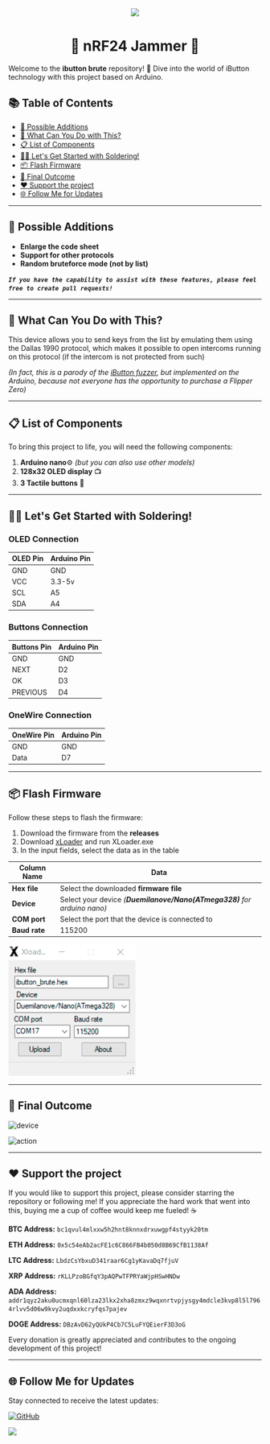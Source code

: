 <div align="center">
  <img src="https://avatars.githubusercontent.com/u/176677387" width="150" height="auto" />
  <h1> 🌟 nRF24 Jammer 🌟 </h1>
</div>

Welcome to the **ibutton brute** repository! 🎉 Dive into the world of iButton technology with this project based on Arduino.

## 📚 Table of Contents
- [🎯 Possible Additions](#-possible-additions)
- [🚀 What Can You Do with This?](#-what-can-you-do-with-this)
- [📋 List of Components](#-list-of-components)
- [🧑‍🔧 Let's Get Started with Soldering!](#-lets-get-started-with-soldering)
- [📦 Flash Firmware](#-flash-firmware)
- [🎉 Final Outcome](#-final-outcome)
- [❤️ Support the project](#-support-the-project)
- [🌐 Follow Me for Updates](#-follow-me-for-updates)

-----

## 🎯 Possible Additions
- **Enlarge the code sheet**
- **Support for other protocols**
- **Random bruteforce mode (not by list)**

***`If you have the capability to assist with these features, please feel free to create pull requests!`***

-----

## 🚀 What Can You Do with This?
This device allows you to send keys from the list by emulating them using the Dallas 1990 protocol, which makes it possible to open intercoms running on this protocol (if the intercom is not protected from such)

*(In fact, this is a parody of the [iButton fuzzer](https://github.com/xMasterX/ibutton-fuzzer), but implemented on the Arduino, because not everyone has the opportunity to purchase a Flipper Zero)*

-----

## 📋 List of Components
To bring this project to life, you will need the following components:
1. **Arduino nano**⚙️ *(but you can also use other models)*
2. **128x32 OLED display** 📺
3. **3 Tactile buttons** 🔘

-----

## 🧑‍🔧 Let's Get Started with Soldering!
### OLED Connection
| **OLED Pin** | **Arduino Pin** |
|--------------|-----------------|
|GND           |GND              |
|VCC           |3.3-5v           |
|SCL           |A5               |
|SDA           |A4               |
### Buttons Connection
| **Buttons Pin** | **Arduino Pin** |
|-----------------|-----------------|
|GND              |GND              |
|NEXT             |D2               |
|OK               |D3               |
|PREVIOUS         |D4               |
### OneWire Connection
| **OneWire Pin** | **Arduino Pin** |
|-----------------|-----------------|
|GND              |GND              |
|Data             |D7               |

-----

## 📦 Flash Firmware
Follow these steps to flash the firmware:
1. Download the firmware from the **releases**
2. Download [xLoader](https://github.com/binaryupdates/xLoader) and run XLoader.exe
3. In the input fields, select the data as in the table

| **Column Name** | **Data**                                                                  |
|-----------------|---------------------------------------------------------------------------|
|**Hex file**         |Select the downloaded **firmware file**                                |
|**Device**           |Select your device *(**Duemilanove/Nano(ATmega328)** for arduino nano)*|
|**COM port**         |Select the port that the device is connected to                        |
|**Baud rate**        |115200                                                                 |

![xLoader](img/xLoader.png)

-----

## 🎉 Final Outcome

![device](img/device.png)

![action](img/action.png)

-----

## ❤️ Support the project
If you would like to support this project, please consider starring the repository or following me! If you appreciate the hard work that went into this, buying me a cup of coffee would keep me fueled! ☕ 

**BTC Address:** `bc1qvul4mlxxw5h2hnt8knnxdrxuwgpf4styyk20tm`

**ETH Address:** `0x5c54eAb2acFE1c6C866FB4b050d8B69CfB1138Af`

**LTC Address:** `LbdzCsYbxuD341raar6Cg1yKavaDq7fjuV`

**XRP Address:** `rKLLPzoBGfqY3pAQPwTFPRYaWjpHSwHNDw`

**ADA Address:** `addr1qyz2aku0ucmxqnl60lza23lkx2xha8zmxz9wqxnrtvpjysgy4mdcle3kvp8l5l7964rlvv5d06w9kvy2uqdxxkcryfqs7pajev`

**DOGE Address:** `DBzAvD62yQUkP4Cb7C5LuFYQEierF3D3oG`

Every donation is greatly appreciated and contributes to the ongoing development of this project!

-----

## 🌐 Follow Me for Updates
Stay connected to receive the latest updates:

[![GitHub](https://img.shields.io/badge/GitHub-W0rthlessS0ul-181717?style=flat&logo=github&logoColor=white)](https://github.com/W0rthlessS0ul)

<img src="https://profile-counter.glitch.me/W0rthlessS0ul.ibutton_brute/count.svg"/>
